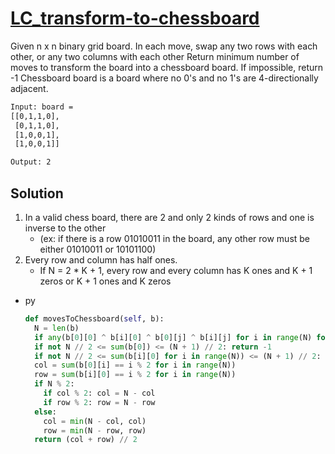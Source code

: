 # [LC_transform-to-chessboard](https://leetcode.com/problems/transform-to-chessboard)

Given n x n binary grid board. In each move, swap any two rows with each other, or any two columns with each other
Return minimum number of moves to transform the board into a chessboard board. If impossible, return -1
Chessboard board is a board where no 0's and no 1's are 4-directionally adjacent.

```txt
Input: board =
[[0,1,1,0],
 [0,1,1,0],
 [1,0,0,1],
 [1,0,0,1]]

Output: 2
```

## Solution

1. In a valid chess board, there are 2 and only 2 kinds of rows and one is inverse to the other
    * (ex: if there is a row 01010011 in the board, any other row must be either 01010011 or 10101100)
1. Every row and column has half ones.
    * If N = 2 * K + 1, every row and every column has K ones and K + 1 zeros or K + 1 ones and K zeros

* py

  ```py
  def movesToChessboard(self, b):
    N = len(b)
    if any(b[0][0] ^ b[i][0] ^ b[0][j] ^ b[i][j] for i in range(N) for j in range(N)): return -1
    if not N // 2 <= sum(b[0]) <= (N + 1) // 2: return -1
    if not N // 2 <= sum(b[i][0] for i in range(N)) <= (N + 1) // 2: return -1
    col = sum(b[0][i] == i % 2 for i in range(N))
    row = sum(b[i][0] == i % 2 for i in range(N))
    if N % 2:
      if col % 2: col = N - col
      if row % 2: row = N - row
    else:
      col = min(N - col, col)
      row = min(N - row, row)
    return (col + row) // 2
  ```
